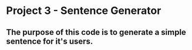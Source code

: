 # Project 3 - Sentence Generator 

## The purpose of this code is to generate a simple sentence for it's users. 
